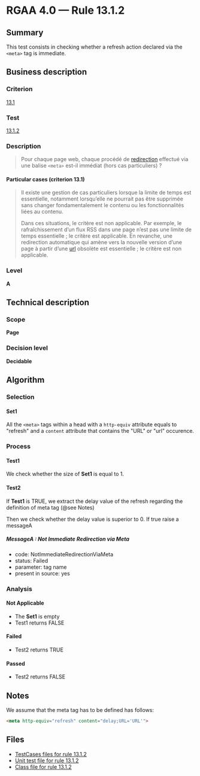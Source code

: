 # RGAA 4.0 — Rule 13.1.2

## Summary

This test consists in checking whether a refresh action 
declared via the `<meta>` tag is immediate.

## Business description

### Criterion

[13.1](https://www.numerique.gouv.fr/publications/rgaa-accessibilite/methode/criteres/#crit-13-1)

### Test

[13.1.2](https://www.numerique.gouv.fr/publications/rgaa-accessibilite/methode/criteres/#test-13-1-2)

### Description

> Pour chaque page web, chaque procédé de [redirection](https://www.numerique.gouv.fr/publications/rgaa-accessibilite/methode/glossaire/#redirection) effectué via une balise `<meta>` est-il immédiat (hors cas particuliers) ?

#### Particular cases (criterion 13.1)

> Il existe une gestion de cas particuliers lorsque la limite de temps est essentielle, notamment lorsqu’elle ne pourrait pas être supprimée sans changer fondamentalement le contenu ou les fonctionnalités liées au contenu.
> 
> Dans ces situations, le critère est non applicable. Par exemple, le rafraîchissement d’un flux RSS dans une page n’est pas une limite de temps essentielle ; le critère est applicable. En revanche, une redirection automatique qui amène vers la nouvelle version d’une page à partir d’une [url](https://www.numerique.gouv.fr/publications/rgaa-accessibilite/methode/glossaire/#url) obsolète est essentielle ; le critère est non applicable.

### Level

**A**


## Technical description

### Scope

**Page**

### Decision level

**Decidable**

## Algorithm

### Selection

#### Set1

All the `<meta>` tags within a head with a `http-equiv` attribute
equals to "refresh" and a `content` attribute that contains the "URL" or
"url" occurence.

### Process

#### Test1

We check whether the size of **Set1** is equal to 1.

#### Test2

If **Test1** is TRUE, we extract the delay value of the refresh regarding
the definition of meta tag (@see Notes)

Then we check whether the delay value is superior to 0. 
If true raise a messageA

##### MessageA : Not Immediate Redirection via Meta

- code: NotImmediateRedirectionViaMeta
- status: Failed
- parameter: tag name
- present in source: yes

### Analysis

#### Not Applicable

- The **Set1** is empty
- Test1 returns FALSE

#### Failed

- Test2 returns TRUE

#### Passed

- Test2 returns FALSE

## Notes

We assume that the meta tag has to be defined has follows:
```html
<meta http-equiv="refresh" content="delay;URL='URL'">
```


## Files

- [TestCases files for rule 13.1.2](https://gitlab.com/asqatasun/Asqatasun/-/tree/master/rules/rules-rgaa4.0/src/test/resources/testcases/rgaa40/Rgaa40Rule130102/)
- [Unit test file for rule 13.1.2](https://gitlab.com/asqatasun/Asqatasun/-/blob/master/rules/rules-rgaa4.0/src/test/java/org/asqatasun/rules/rgaa40/Rgaa40Rule130102Test.java)
- [Class file for rule 13.1.2](https://gitlab.com/asqatasun/Asqatasun/-/blob/master/rules/rules-rgaa4.0/src/main/java/org/asqatasun/rules/rgaa40/Rgaa40Rule130102.java)
